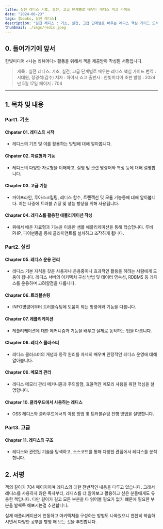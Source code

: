 ```yaml
---
title: 실전 레디스 기초, 실전, 고급 단계별로 배우는 레디스 핵심 가이드
date: "2024-06-23"
tags: [books, 실전 레디스]
description: "실전 레디스 : 기초, 실전, 고급 단계별로 배우는 레디스 핵심 가이드 도서 서평"
thumbnail: ./imgs/redis.jpeg
---
```


## 0. 들어가기에 앞서

한빛미디어 <나는 리뷰어다> 활동을 위해서 책을 제공받아 작성된 서평입니다.

> 제목 : 실전 레디스: 기초, 실전, 고급 단계별로 배우는 레디스 핵심 가이드
> 번역 : 서대원, 정경석(감수)
> 저자 : 하야시 쇼고
> 출판사 : 한빛미디어
> 초판 발행 : 2024년 5월 17일
> 페이지 : 704

---

## 1. 목차 및 내용

### Part1. 기초
#### Chpater 01. 레디스의 시작 
- 레디스의 기초 및 이를 활용하는 방법에 대해 알아봅니다.
#### Chpater 02. 자료형과 기능
- 레디스의 다양한 자료형을 이해하고, 실행 및 관련 명령어와 특징 등에 대해 설명합니다.
#### Chapter 03. 고급 기능
- 파이프라인, 루아스크립팅, 레디스 함수, 트랜잭션 및 모듈 기능등에 대해 알아봅니다. 이는 나중에 트러블 슈팅 및 성능 향상을 위해 사용됩니다.
#### Chapter 04. 레디스를 활용한 애플리케이션 작성
- 위에서 배운 자료형과 기능을 이용한 샘플 애플리케이션을 통해 학습합니다. 루비 PHP, 파이썬등을 통해 클라이언트를 설치하고 조작하게 됩니다.
### Part2. 실전
#### Chapter 05. 레디스 운용 관리
- 레디스 기본 지식을 갖춘 사용자나 운용중이나 효과적인 활용을 하려는 사람에게 도움이 됩니다. 레디스 서버의 아키텍처 구성 방법 및 데이터 영속성, RDBMS 등 레디스를 운용하며 고려할점을 다룹니다.
#### Chapter 06. 트러블슈팅
- INFO명령어부터 트러블슈팅에 도움이 되는 명령어와 기능을 다룹니다.
#### Chapter 07. 레플리케이션
- 레플리케이션에 대한 메커니즘과 기능을 배우고 실제로 동작하는 법을 다룹니다.
#### Chapter 08. 레디스 클러스터
- 레디스 클러스터의 개념과 동작 원리를 자세히 배우며 안정적인 레디스 운영에 대해 알아봅니다.
#### Chapter 09. 메모리 관리
- 레디스 메모리 관리 메커니즘과 주의할점, 효율적인 메모리 사용을 위한 핵심을 설명합니다.
#### Chapter 10. 클라우드에서 사용하는 레디스
- OSS 레디스와 클라우드에서의 이용 방법 및 트러블슈팅 진행 방법을 설명합니다.
### Part3. 고급
#### Chapter 11. 레디스의 구조
- 레디스와 관련된 기술을 탐색하고, 소스코드를 통해 다양한 관점에서 레디스를 분석합니다.

## 2. 서평

책의 길이가 704 페이지이며 레디스의 대한 전반적인 내용을 다루고 있습니다. 그래서 레디스를 사용하지 않은 독자부터, 레디스를 더 알아보고 활용하고 싶은 분들에게도 유용한 책입니다.
다만 길이가 길고 모든 부분을 다 읽어볼 필요가 없기 떄문에 필요한 부분을 발췌독 해보시는걸 추천합니다.

실제 애플리케이션에 연동하고 아키텍처를 구성하는 방법도 나와있으니 천천히 학습하시면서 다양한 공부를 병행 해 보는 것을 추천합니다.
